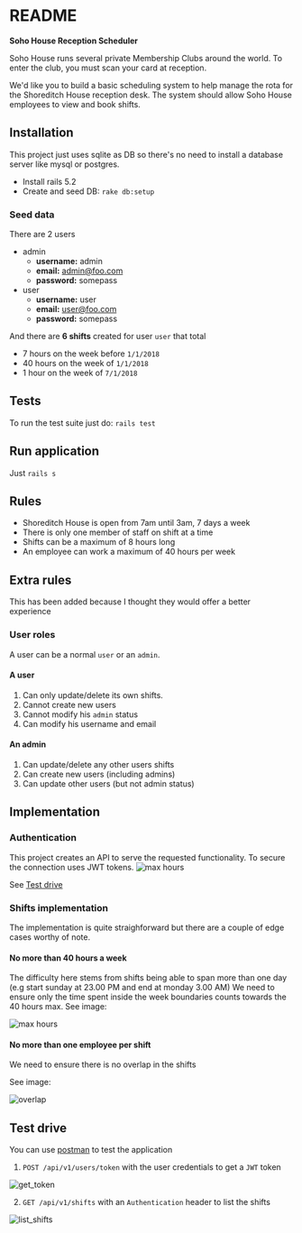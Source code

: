 # README

**Soho House Reception Scheduler**

Soho House runs several private Membership Clubs around the world. To enter the club, you must scan your card at reception.

We'd like you to build a basic scheduling system to help manage the rota for the Shoreditch House reception desk. The system should allow Soho House employees to view and book shifts.

## Installation

This project just uses sqlite as DB so there's no need to install a database server like mysql or postgres.

* Install rails 5.2
* Create and seed DB: `rake db:setup`

### Seed data

There are 2 users 
* admin
  - **username:** admin
  - **email:** admin@foo.com
  - **password:** somepass
* user
  - **username:** user
  - **email:** user@foo.com
  - **password:** somepass

And there are **6 shifts** created for user `user` that total
* 7 hours on the week before `1/1/2018`
* 40 hours on the week of `1/1/2018`
* 1 hour on the week of `7/1/2018`

## Tests

To run the test suite just do: `rails test`

## Run application

Just `rails s`

## Rules
- Shoreditch House is open from 7am until 3am, 7 days a week
- There is only one member of staff on shift at a time
- Shifts can be a maximum of 8 hours long
- An employee can work a maximum of 40 hours per week

## Extra rules
This has been added because I thought they would offer a better experience

### User roles
A user can be a normal `user` or an `admin`. 

#### A user 

1. Can only update/delete its own shifts.
2. Cannot create new users
3. Cannot modify his `admin` status
4. Can modify his username and email

#### An admin

1. Can update/delete any other users shifts
2. Can create new users (including admins)
3. Can update other users (but not admin status)

## Implementation

### Authentication
This project creates an API to serve the requested functionality.
To secure the connection uses JWT tokens.
![max hours](https://user-images.githubusercontent.com/419903/40587226-9d180d3e-61cc-11e8-82b5-e6bf3cd02824.png)

See [Test drive](#test-drive)

### Shifts implementation
The implementation is quite straighforward but there are a couple of edge cases worthy of note.

#### No more than 40 hours a week

The difficulty here stems from shifts being able to span more than one day (e.g start sunday at 23.00 PM and end at monday 3.00 AM)
We need to ensure only the time spent inside the week boundaries counts towards the 40 hours max.
See image:

![max hours](https://user-images.githubusercontent.com/419903/40587137-8458391e-61cb-11e8-809e-31d89a919049.png)

#### No more than one employee per shift

We need to ensure there is no overlap in the shifts

See image:

![overlap](https://user-images.githubusercontent.com/419903/40587163-c35cb504-61cb-11e8-95cd-2e973c431340.png)

## Test drive

You can use [postman](https://www.getpostman.com/) to test the application

1. `POST /api/v1/users/token` with the user credentials to get a `JWT` token

![get_token](https://user-images.githubusercontent.com/419903/40587437-33e54824-61cf-11e8-8c3a-62eabff5fb99.png)

2. `GET /api/v1/shifts` with an `Authentication` header to list the shifts

![list_shifts](https://user-images.githubusercontent.com/419903/40587439-364f41d2-61cf-11e8-88cb-defc7380388f.png)
